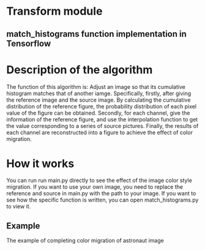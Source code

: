 Transform module 
====
match_histograms function implementation in Tensorflow
-------
# Description of the algorithm
The function of this algorithm is: Adjust an image so that its cumulative histogram matches that of another iamge. Specifically, firstly, after giving the reference image and the source image. By calculating the cumulative distribution of the reference figure, the probability distribution of each pixel value of the figure can be obtained. Secondly, for each channel, give the information of the reference figure, and use the interpolation function to get the value corresponding to a series of source pictures. Finally, the results of each channel are reconstructed into a figure to achieve the effect of color migration.

# How it works
You can run run main.py directly to see the effect of the image color style migration. If you want to use your own image, you need to replace the reference and source in main.py with the path to your image. If you want to see how the specific function is written, you can open match_histograms.py to view it.

## Example 
The example of completing color migration of astronaut image
